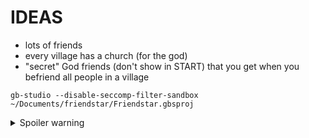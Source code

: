 # IDEAS

- lots of friends
- every village has a church (for the god)
- "secret" God friends (don't show in START) that you get when you befriend all people in a village

```
gb-studio --disable-seccomp-filter-sandbox ~/Documents/friendstar/Friendstar.gbsproj
```


<details>
  <summary>Spoiler warning</summary>
 
# GODS

- fire - desert
- water - snowy
- earth - forest
- wind - holy

- Each god will give you differnt conversations in churches.

# ENDGAME

Must have all the gods (every friend in game) and they will battle some big enemy for you.


# FRIENDS

## Forest

### David

- No quest, just talk to them.

### Tim

- Get lost synth (well)
- Friend them to get a new village music track?
- 1 friend to open door.

### Angel

- Missing kid
- 3 friends to open door
- kid should be in house to indicate quest is completed

### Kristin

- Wants a turnip for dinner.
- Must fight turnip in hole, in forest
- better fighting would maybe be better (inventory, stats, etc) but I also like the simple "anyone can fight, just don't give up" approach
- 2 friends to open door

### Danny

- 5 friends to friend her.


## Desert

### Belle

- Must beat Horse in a rap-battle

### Josh

- Get the bike part (SW desert, go down hole, solve maze, NE of other area, grab skull)
- 6 friends to open door

### Sandra

- Get the flower (same area where Josh's bike part is)
- 6 friends to open door

### Donna

- No quest, just talk to them.
- 8 friends to open door

### Simon

- Beat their space-game
- 8 friends to open door


### James

- No quest, just talk to them.
- 8 friends to open door

### Jayro

- answer phone & buy some vermine urine.
- 8 friends to open door


## Holy

### Wade

### Sara

### Oreo

### Inky

### Nicole

### Liz

### Emily


## Snow

### Alijah

### Riley

### Mason

### Bobby

### Charlie

### Knute

### Steve

### Laura

### Anne

  
</details>

